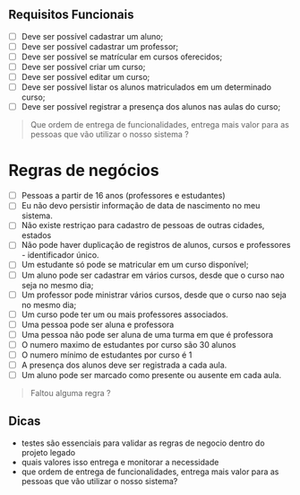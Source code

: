 ## Requisitos Funcionais
- [ ] Deve ser possível cadastrar um aluno;
- [ ] Deve ser possível cadastrar um professor;
- [ ] Deve ser possível se matrícular em cursos oferecidos;
- [ ] Deve ser possível criar um curso;
- [ ] Deve ser possível editar um curso;
- [ ] Deve ser possível listar os alunos matriculados em um determinado curso;
- [ ] Deve ser possível registrar a presença dos alunos nas aulas do curso;

> Que ordem de entrega de funcionalidades, entrega mais valor para as pessoas que vão utilizar o nosso sistema ?


# Regras de negócios
- [ ] Pessoas a partir de 16 anos (professores e estudantes) 
- [ ] Eu não devo persistir informação de data de nascimento no meu sistema.
- [ ] Não existe restriçao para cadastro de pessoas de outras cidades, estados 
- [ ] Não pode haver duplicação de registros de alunos, cursos e professores - identificador único.
- [ ] Um estudante só pode se matricular em um curso disponível;
- [ ] Um aluno pode ser cadastrar em vários cursos, desde que o curso nao seja no mesmo dia;
- [ ] Um professor pode ministrar vários cursos, desde que o curso nao seja no mesmo dia;
- [ ] Um curso pode ter um ou mais professores associados.
- [ ] Uma pessoa pode ser aluna e professora
- [ ] Uma pessoa não pode ser aluna de uma turma em que é professora
- [ ] O numero maximo de estudantes por curso são 30 alunos
- [ ] O numero mínimo de estudantes por curso é 1
- [ ] A presença dos alunos deve ser registrada a cada aula.
- [ ] Um aluno pode ser marcado como presente ou ausente em cada aula.

> Faltou alguma regra ? 

## Dicas

- testes são essenciais para validar as regras de negocio dentro do projeto legado
- quais valores isso entrega e monitorar a necessidade
- que ordem de entrega de funcionalidades, entrega mais valor para as pessoas que vão utilizar o nosso sistema?
